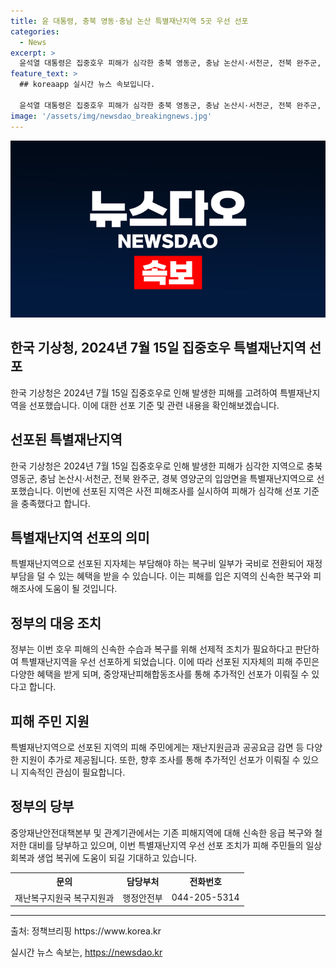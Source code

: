 ```yaml
---
title: 윤 대통령, 충북 영동·충남 논산 특별재난지역 5곳 우선 선포
categories:
  - News
excerpt: >
  윤석열 대통령은 집중호우 피해가 심각한 충북 영동군, 충남 논산시·서천군, 전북 완주군, 경북 영양군 입암면을 특별재난지역으로 우선 선포했다. 해당 지역은 사전 피해조사를 거친 후 선포 기준을 충족하여 국비로 복구비를 지원받게 된다. 뿐만 아니라 특별재난지역으로 선포된 지자체의 피해 주민에게는 다양한 혜택이 제공될 예정이며, 중앙재난피해합동조사를 통해 추가 선포도 예정되어 있다. 또한, 행안부 장관은 예비 대책과 신속한 응급 복구를 당부했다.
feature_text: >
  ## koreaapp 실시간 뉴스 속보입니다.

  윤석열 대통령은 집중호우 피해가 심각한 충북 영동군, 충남 논산시·서천군, 전북 완주군, 경북 영양군 입암면을 특별재난지역으로 우선 선포했다. 해당 지역은 사전 피해조사를 거친 후 선포 기준을 충족하여 국비로 복구비를 지원받게 된다. 뿐만 아니라 특별재난지역으로 선포된 지자체의 피해 주민에게는 다양한 혜택이 제공될 예정이며, 중앙재난피해합동조사를 통해 추가 선포도 예정되어 있다. 또한, 행안부 장관은 예비 대책과 신속한 응급 복구를 당부했다.
image: '/assets/img/newsdao_breakingnews.jpg'
---
```


<p><img src="/assets/img/newsdao_breakingnews.jpg" alt="koreaapp 속보" /></p>

<h2 data-ke-size="size26">한국 기상청, 2024년 7월 15일 집중호우 특별재난지역 선포</h2>

<p data-ke-size="size16">한국 기상청은 2024년 7월 15일 집중호우로 인해 발생한 피해를 고려하여 특별재난지역을 선포했습니다. 이에 대한 선포 기준 및 관련 내용을 확인해보겠습니다.</p>

<h2 data-ke-size="size24">선포된 특별재난지역</h2>

<p data-ke-size="size16">한국 기상청은 2024년 7월 15일 집중호우로 인해 발생한 피해가 심각한 지역으로 충북 영동군, 충남 논산시·서천군, 전북 완주군, 경북 영양군의 입암면을 특별재난지역으로 선포했습니다. 이번에 선포된 지역은 사전 피해조사를 실시하여 피해가 심각해 선포 기준을 충족했다고 합니다.</p>

<h2 data-ke-size="size24">특별재난지역 선포의 의미</h2>

<p data-ke-size="size16">특별재난지역으로 선포된 지자체는 부담해야 하는 복구비 일부가 국비로 전환되어 재정 부담을 덜 수 있는 혜택을 받을 수 있습니다. 이는 피해를 입은 지역의 신속한 복구와 피해조사에 도움이 될 것입니다.</p>

<h2 data-ke-size="size24">정부의 대응 조치</h2>

<p data-ke-size="size16">정부는 이번 호우 피해의 신속한 수습과 복구를 위해 선제적 조치가 필요하다고 판단하여 특별재난지역을 우선 선포하게 되었습니다. 이에 따라 선포된 지자체의 피해 주민은 다양한 혜택을 받게 되며, 중앙재난피해합동조사를 통해 추가적인 선포가 이뤄질 수 있다고 합니다.</p>

<h2 data-ke-size="size24">피해 주민 지원</h2>

<p data-ke-size="size16">특별재난지역으로 선포된 지역의 피해 주민에게는 재난지원금과 공공요금 감면 등 다양한 지원이 추가로 제공됩니다. 또한, 향후 조사를 통해 추가적인 선포가 이뤄질 수 있으니 지속적인 관심이 필요합니다.</p>

<h2 data-ke-size="size24">정부의 당부</h2>

<p data-ke-size="size16">중앙재난안전대책본부 및 관계기관에서는 기존 피해지역에 대해 신속한 응급 복구와 철저한 대비를 당부하고 있으며, 이번 특별재난지역 우선 선포 조치가 피해 주민들의 일상 회복과 생업 복귀에 도움이 되길 기대하고 있습니다.</p>

<table>
  <tr>
    <th>문의</th>
    <th>담당부처</th>
    <th>전화번호</th>
  </tr>
  <tr>
    <td>재난복구지원국 복구지원과</td>
    <td>행정안전부</td>
    <td>044-205-5314</td>
  </tr>
</table>

<hr>

<p data-ke-size="size16">출처: 정책브리핑 https://www.korea.kr</p>
실시간 뉴스 속보는, <a href="https://newsdao.kr" rel="dofollow">https://newsdao.kr</a>


